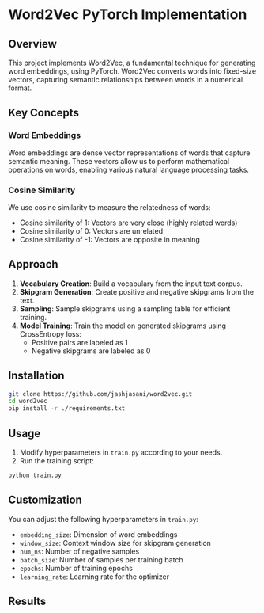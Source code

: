 # Word2Vec PyTorch Implementation

## Overview

This project implements Word2Vec, a fundamental technique for generating word embeddings, using PyTorch. Word2Vec converts words into fixed-size vectors, capturing semantic relationships between words in a numerical format.

## Key Concepts

### Word Embeddings
Word embeddings are dense vector representations of words that capture semantic meaning. These vectors allow us to perform mathematical operations on words, enabling various natural language processing tasks.

### Cosine Similarity
We use cosine similarity to measure the relatedness of words:
- Cosine similarity of 1: Vectors are very close (highly related words)
- Cosine similarity of 0: Vectors are unrelated
- Cosine similarity of -1: Vectors are opposite in meaning

## Approach

1. **Vocabulary Creation**: Build a vocabulary from the input text corpus.
2. **Skipgram Generation**: Create positive and negative skipgrams from the text.
3. **Sampling**: Sample skipgrams using a sampling table for efficient training.
4. **Model Training**: Train the model on generated skipgrams using CrossEntropy loss:
   - Positive pairs are labeled as 1
   - Negative skipgrams are labeled as 0

## Installation

```bash
git clone https://github.com/jashjasani/word2vec.git
cd word2vec
pip install -r ./requirements.txt
```

## Usage

1. Modify hyperparameters in `train.py` according to your needs.
2. Run the training script:

```bash
python train.py
```

## Customization

You can adjust the following hyperparameters in `train.py`:

- `embedding_size`: Dimension of word embeddings
- `window_size`: Context window size for skipgram generation
- `num_ns`: Number of negative samples
- `batch_size`: Number of samples per training batch
- `epochs`: Number of training epochs
- `learning_rate`: Learning rate for the optimizer

## Results


